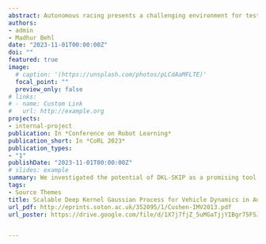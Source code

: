 ```yaml
---
abstract: Autonomous racing presents a challenging environment for testing the limits of autonomous vehicle technology. Accurately modeling the vehicle dynamics (with all forces and tires) is critical for high-speed racing, but it remains a difficult task and requires an intricate balance between run-time computational demands and modeling complexity. Researchers have proposed utilizing learning-based methods such as Gaussian Processes (GP) for learning vehicle dynamics. However, current approaches often oversimplify the modeling process or apply strong assumptions, leading to unrealistic results that cannot translate to real-world settings. In this paper, we proposed DKL-SKIP, a method combining deep kernel learning (DKL) with SKIP-GP, for vehicle dynamics modeling. Our approach outperforms standard GP methods and the Numerical algorithms for Subspace State Space System Identification technique (N4SID) in terms of prediction accuracy. In addition to evaluating DKL-SKIP on real-world data, we also evaluate its performance using a high-fidelity autonomous racing AutoVerse simulator. The results highlight the potential of DKL-SKIP as a promising tool for modeling complex vehicle dynamics in both real-world and simulated environments.
authors:
- admin
- Madhur Behl
date: "2023-11-01T00:00:00Z"
doi: ""
featured: true
image:
  # caption: '(https://unsplash.com/photos/pLCdAaMFLTE)'
  focal_point: ""
  preview_only: false
# links:
# - name: Custom Link
#   url: http://example.org
projects:
- internal-project
publication: In *Conference on Robot Learning*
publication_short: In *CoRL 2023*
publication_types:
- "1"
publishDate: "2023-11-01T00:00:00Z"
# slides: example
summary: We investigated the potential of DKL-SKIP as a promising tool for modeling complex vehicle dynamics in both real-world and simulated environments.
tags:
- Source Themes
title: Scalable Deep Kernel Gaussian Process for Vehicle Dynamics in Autonomous Racing
url_pdf: http://eprints.soton.ac.uk/352095/1/Cushen-IMV2013.pdf
url_poster: https://drive.google.com/file/d/1X7j7fjZ_5uMGaTjjYIBgr75FSJEmYaB0/view?usp=sharing


---
```


<!-- {{% callout note %}}
Click the *Cite* button above to demo the feature to enable visitors to import publication metadata into their reference management software.
{{% /callout %}}

{{% callout note %}}
Click the *Slides* button above to demo Academic's Markdown slides feature.
{{% /callout %}}

Supplementary notes can be added here, including [code and math](https://sourcethemes.com/academic/docs/writing-markdown-latex/). -->

